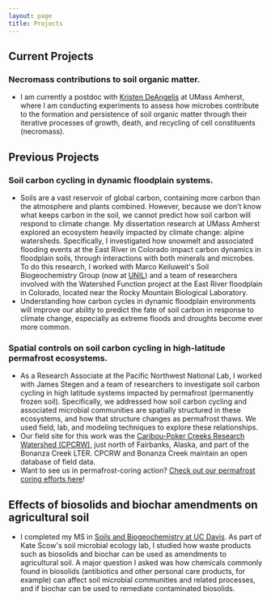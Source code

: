 ```yaml
---
layout: page
title: Projects
---
```


## Current Projects
### Necromass contributions to soil organic matter.
- I am currently a postdoc with [Kristen DeAngelis](https://kristendeangelis.net/) at UMass Amherst, where I am conducting experiments to assess how microbes contribute to the formation and persistence of soil organic matter through their iterative processes of growth, death, and recycling of cell constituents (necromass).

## Previous Projects
### Soil carbon cycling in dynamic floodplain systems.
- Soils are a vast reservoir of global carbon, containing more carbon than the atmosphere and plants combined. However, because we don’t know what keeps carbon in the soil, we cannot predict how soil carbon will respond to climate change. My dissertation research at UMass Amherst explored an ecosystem heavily impacted by climate change: alpine watersheds. Specifically, I investigated how snowmelt and associated flooding events at the East River in Colorado impact carbon dynamics in floodplain soils, through interactions with both minerals and microbes. To do this research, I worked with Marco Keiluweit's Soil Biogeochemistry Group (now at [UNIL](https://wp.unil.ch/bgc/)) and a team of researchers involved with the Watershed Function project at the East River floodplain in Colorado, located near the Rocky Mountain Biological Laboratory. 
- Understanding how carbon cycles in dynamic floodplain environments will improve our ability to predict the fate of soil carbon in response to climate change, especially as extreme floods and droughts become ever more common.

### Spatial controls on soil carbon cycling in high-latitude permafrost ecosystems.
- As a Research Associate at the Pacific Northwest National Lab, I worked with James Stegen and a team of researchers to investigate soil carbon cycling in high latitude systems impacted by permafrost (permanently frozen soil). Specifically, we addressed how soil carbon cycling and associated microbial communities are spatially structured in these ecosystems, and how that structure changes as permafrost thaws. We used field, lab, and modeling techniques to explore these relationships.
- Our field site for this work was the [Caribou-Poker Creeks Research Watershed (CPCRW)](http://www.lter.uaf.edu/research/study-sites-cpcrw), just north of Fairbanks, Alaska, and part of the Bonanza Creek LTER. CPCRW and Bonanza Creek maintain an open database of field data.
- Want to see us in permafrost-coring action? [Check out our permafrost coring efforts here](https://www.youtube.com/watch?v=qdyhhgFzne8)!

## Effects of biosolids and biochar amendments on agricultural soil
- I completed my MS in [Soils and Biogeochemistry at UC Davis](https://soils.ucdavis.edu/). As part of Kate Scow's soil microbial ecology lab, I studied how waste products such as biosolids and biochar can be used as amendments to agricultural soil. A major question I asked was how chemicals commonly found in biosolids (antibiotics and other personal care products, for example) can affect soil microbial communities and related processes, and if biochar can be used to remediate contaminated biosolids.
